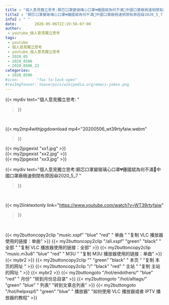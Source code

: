 ```yaml
---
title : "個人意見獨立思考:銅芯口罩變玻璃心口罩💔鍾國斌為何不滿🎰中國口罩廠極速倒閉有原因😷2020_5_7 "
title2 : "銅芯口罩變玻璃心口罩💔鍾國斌為何不滿🎰中國口罩廠極速倒閉有原因😷2020_5_7 "
info2 : " "
date:        2020-05-06T22:19:56-07:00
author:
 - youtube_個人意見獨立思考
tags:
 - youtube
 - 個人意見獨立思考
 - youtube_個人意見獨立思考
 - 2020_05
 - 2020_0506
 - 2020_0506_22
categories:
 - 2020_0506
#icon:        "fas fa-lock-open"
#resImgTeaser: teaserpics/wikipedia.org/emacs-jokes.png
---
```


{{< mydiv text="個人意見獨立思考: "
>}}
<br>


{{< my2mp4withjpgdownload mp4="20200506_wt39rtyfaiw.webm"
>}}

{{< my2jpgexist "xx1.jpg" >}}<br>
{{< my2jpgexist "xx2.jpg" >}}<br>
{{< my2jpgexist "xx3.jpg" >}}<br>



{{< mydiv text="個人意見獨立思考:銅芯口罩變玻璃心口罩💔鍾國斌為何不滿🎰中國口罩廠極速倒閉有原因😷2020_5_7 "
>}}
<br>

{{< my2linktextonly link="https://www.youtube.com/watch?v=WT39rtyfaiw"
>}}


<br>

{{< my2buttoncopy2clip "music.xspf"        "blue"   "red"    " 单曲 "  "复制 VLC 播放器使用的链接：单曲" >}} {{< my2buttoncopy2clip "/all.xspf"         "green"  "black"  " 全部 "  "复制 VLC 播放器使用的链接：全部" >}} {{< my2buttoncopy2clip "music.m3u8"        "blue"   "red"    " M3U  "    "复制 M3U 播放器使用的链接：单曲" >}} {{< mybr2 >}} {{< my2buttoncopy2clip ""                  "green"  "black"  " 本页 "    "复制 本页的网址 " >}} {{< my2buttoncopy2clip "/"                 "black"  "red"    " 主站 "    "复制 主站的网址 " >}} {{< mybr2 >}} {{< my2buttongoto      "/hot/endothers/"   "blue"   "red"    " 月份"   "转到月份总目录" >}} {{< my2buttongoto      "/hot/alltags/"     "green"  "blue"   " 列表"   "转到文章总列表" >}} {{< my2buttongoto      "/hot/helpxspf/"    "green"  "blue"   " 播放器" "如何使用 VLC 播放器或者 IPTV 播放器的教程" >}} 
